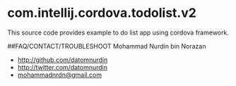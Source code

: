 # com.intellij.cordova.todolist.v2
This source code provides example to do list app using cordova framework.

##FAQ/CONTACT/TROUBLESHOOT
Mohammad Nurdin bin Norazan

- http://github.com/datomnurdin
- http://twitter.com/datomnurdin
- mohammadnrdn@gmail.com
